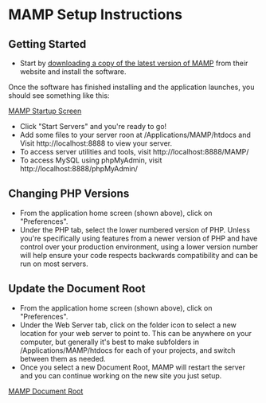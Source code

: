 # MAMP Setup Instructions

## Getting Started

- Start by [downloading a copy of the latest version of MAMP](https://www.mamp.info/en/downloads/) from their website and install the software.

Once the software has finished installing and the application launches, you should see something like this:

[MAMP Startup Screen](mamp-startup.png)

- Click "Start Servers" and you're ready to go!
- Add some files to your server roon at /Applications/MAMP/htdocs and Visit http://localhost:8888 to view your server.
- To access server utilities and tools, visit http://localhost:8888/MAMP/ 
- To access MySQL using phpMyAdmin, visit http://localhost:8888/phpMyAdmin/

## Changing PHP Versions

- From the application home screen (shown above), click on "Preferences".
- Under the PHP tab, select the lower numbered version of PHP. Unless you're specifically using features from a newer version of PHP and have control over your production environment, using a lower version number will help ensure your code respects backwards compatibility and can be run on most servers. 

## Update the Document Root

- From the application home screen (shown above), click on "Preferences".
- Under the Web Server tab, click on the folder icon to select a new location for your web server to point to. This can be anywhere on your computer, but generally it's best to make subfolders in /Applications/MAMP/htdocs for each of your projects, and switch between them as needed.
- Once you select a new Document Root, MAMP will restart the server and you can continue working on the new site you just setup. 

[MAMP Document Root](mamp-document-root.png)
